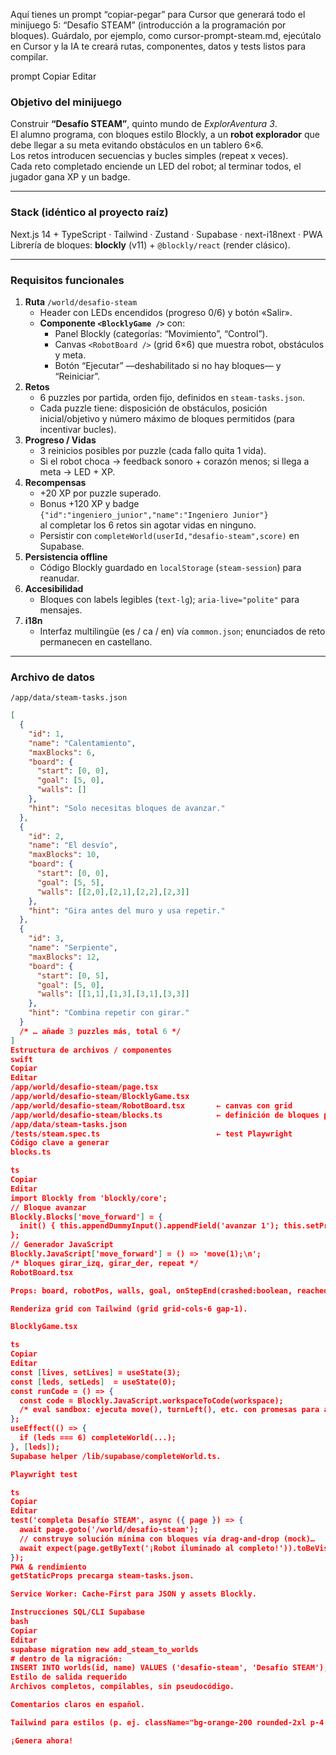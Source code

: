 Aquí tienes un prompt “copiar-pegar” para Cursor que generará todo el minijuego 5: “Desafío STEAM” (introducción a la programación por bloques).
Guárdalo, por ejemplo, como cursor-prompt-steam.md, ejecútalo en Cursor y la IA te creará rutas, componentes, datos y tests listos para compilar.

prompt
Copiar
Editar
### Objetivo del minijuego
Construir **“Desafío STEAM”**, quinto mundo de *ExplorAventura 3*.  
El alumno programa, con bloques estilo Blockly, a un **robot explorador** que debe llegar a su meta evitando obstáculos en un tablero 6×6.  
Los retos introducen secuencias y bucles simples (repeat x veces).  
Cada reto completado enciende un LED del robot; al terminar todos, el jugador gana XP y un badge.

---

### Stack (idéntico al proyecto raíz)
Next.js 14 + TypeScript · Tailwind · Zustand · Supabase · next-i18next · PWA  
Librería de bloques: **blockly** (v11) + `@blockly/react` (render clásico).

---

### Requisitos funcionales
1. **Ruta** `/world/desafio-steam`
   - Header con LEDs encendidos (progreso 0/6) y botón «Salir».
   - **Componente `<BlocklyGame />`** con:
     - Panel Blockly (categorías: “Movimiento”, “Control”).
     - Canvas `<RobotBoard />` (grid 6×6) que muestra robot, obstáculos y meta.
     - Botón “Ejecutar” —deshabilitado si no hay bloques— y “Reiniciar”.
2. **Retos**
   - 6 puzzles por partida, orden fijo, definidos en `steam-tasks.json`.
   - Cada puzzle tiene: disposición de obstáculos, posición inicial/objetivo y número máximo de bloques permitidos (para incentivar bucles).
3. **Progreso / Vidas**
   - 3 reinicios posibles por puzzle (cada fallo quita 1 vida).  
   - Si el robot choca → feedback sonoro + corazón menos; si llega a meta → LED + XP.
4. **Recompensas**
   - +20 XP por puzzle superado.  
   - Bonus +120 XP y badge  
     `{"id":"ingeniero_junior","name":"Ingeniero Junior"}`  
     al completar los 6 retos sin agotar vidas en ninguno.  
   - Persistir con `completeWorld(userId,"desafio-steam",score)` en Supabase.
5. **Persistencia offline**
   - Código Blockly guardado en `localStorage` (`steam-session`) para reanudar.
6. **Accesibilidad**
   - Bloques con labels legibles (`text-lg`); `aria-live="polite"` para mensajes.
7. **i18n**
   - Interfaz multilingüe (es / ca / en) vía `common.json`; enunciados de reto permanecen en castellano.

---

### Archivo de datos
`/app/data/steam-tasks.json`
```json
[
  {
    "id": 1,
    "name": "Calentamiento",
    "maxBlocks": 6,
    "board": {
      "start": [0, 0],
      "goal": [5, 0],
      "walls": []
    },
    "hint": "Solo necesitas bloques de avanzar."
  },
  {
    "id": 2,
    "name": "El desvío",
    "maxBlocks": 10,
    "board": {
      "start": [0, 0],
      "goal": [5, 5],
      "walls": [[2,0],[2,1],[2,2],[2,3]]
    },
    "hint": "Gira antes del muro y usa repetir."
  },
  {
    "id": 3,
    "name": "Serpiente",
    "maxBlocks": 12,
    "board": {
      "start": [0, 5],
      "goal": [5, 0],
      "walls": [[1,1],[1,3],[3,1],[3,3]]
    },
    "hint": "Combina repetir con girar."
  }
  /* … añade 3 puzzles más, total 6 */
]
Estructura de archivos / componentes
swift
Copiar
Editar
/app/world/desafio-steam/page.tsx
/app/world/desafio-steam/BlocklyGame.tsx
/app/world/desafio-steam/RobotBoard.tsx       ← canvas con grid
/app/world/desafio-steam/blocks.ts            ← definición de bloques personalizados
/app/data/steam-tasks.json
/tests/steam.spec.ts                          ← test Playwright
Código clave a generar
blocks.ts

ts
Copiar
Editar
import Blockly from 'blockly/core';
// Bloque avanzar
Blockly.Blocks['move_forward'] = {
  init() { this.appendDummyInput().appendField('avanzar 1'); this.setPreviousStatement(true); this.setNextStatement(true); this.setColour(210); }
};
// Generador JavaScript
Blockly.JavaScript['move_forward'] = () => 'move(1);\n';
/* bloques girar_izq, girar_der, repeat */
RobotBoard.tsx

Props: board, robotPos, walls, goal, onStepEnd(crashed:boolean, reached:boolean).

Renderiza grid con Tailwind (grid grid-cols-6 gap-1).

BlocklyGame.tsx

ts
Copiar
Editar
const [lives, setLives] = useState(3);
const [leds, setLeds]  = useState(0);
const runCode = () => {
  const code = Blockly.JavaScript.workspaceToCode(workspace);
  /* eval sandbox: ejecuta move(), turnLeft(), etc. con promesas para animar */
};
useEffect(() => {
  if (leds === 6) completeWorld(...);
}, [leds]);
Supabase helper /lib/supabase/completeWorld.ts.

Playwright test

ts
Copiar
Editar
test('completa Desafío STEAM', async ({ page }) => {
  await page.goto('/world/desafio-steam');
  // construye solución mínima con bloques vía drag-and-drop (mock)…
  await expect(page.getByText('¡Robot iluminado al completo!')).toBeVisible();
});
PWA & rendimiento
getStaticProps precarga steam-tasks.json.

Service Worker: Cache-First para JSON y assets Blockly.

Instrucciones SQL/CLI Supabase
bash
Copiar
Editar
supabase migration new add_steam_to_worlds
# dentro de la migración:
INSERT INTO worlds(id, name) VALUES ('desafio-steam', 'Desafío STEAM');
Estilo de salida requerido
Archivos completos, compilables, sin pseudocódigo.

Comentarios claros en español.

Tailwind para estilos (p. ej. className="bg-orange-200 rounded-2xl p-4 shadow-xl").

¡Genera ahora!